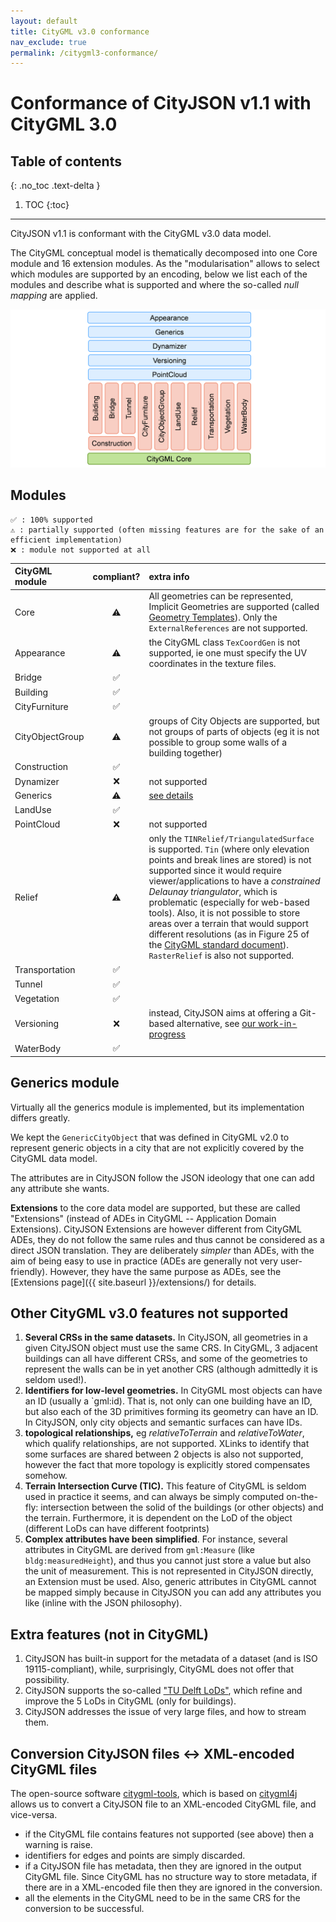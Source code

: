 ```yaml
---
layout: default
title: CityGML v3.0 conformance
nav_exclude: true
permalink: /citygml3-conformance/
---
```


# Conformance of CityJSON v1.1 with CityGML 3.0

## Table of contents
{: .no_toc .text-delta }

1. TOC
{:toc}

- - -

CityJSON v1.1 is conformant with the CityGML v3.0 data model.


The CityGML conceptual model is thematically decomposed into one Core module and 16 extension modules.
As the "modularisation" allows to select which modules are supported by an encoding, below we list each of the modules and describe what is supported and where the so-called *null mapping* are applied.

![](../citygmlsupport/figs/citygml3modules.png)





## Modules

    ✅ : 100% supported
    ⚠️ : partially supported (often missing features are for the sake of an efficient implementation)
    ❌ : module not supported at all


| CityGML module   | compliant?  | extra info |
|:-----------------|:-----------:|:-----------|
| Core             | ⚠️          | All geometries can be represented, Implicit Geometries are supported (called [Geometry Templates](https://www.cityjson.org/specs/#geometry-templates)). Only the `ExternalReferences` are not supported.   |
| Appearance       | ⚠️          | the CityGML class `TexCoordGen` is not supported, ie one must specify the UV coordinates in the texture files.   |
| Bridge           | ✅          |   |
| Building         | ✅          |   |  
| CityFurniture    | ✅          |   |      
| CityObjectGroup  | ⚠️          | groups of City Objects are supported, but not groups of parts of objects (eg it is not possible to group some walls of a building together)  |       
| Construction     | ✅          |   |     
| Dynamizer        | ❌          | not supported  | 
| Generics         | ⚠️          | [see details](./#generics-module)  | 
| LandUse          | ✅          |   |
| PointCloud       | ❌          | not supported  | 
| Relief           | ⚠️          | only the `TINRelief/TriangulatedSurface` is  supported. `Tin` (where only elevation points and break lines are stored) is not supported since it would require viewer/applications to have a *constrained Delaunay triangulator*, which is problematic (especially for web-based tools). Also, it is not possible to store areas over a terrain that would support different resolutions (as in Figure 25 of the [CityGML standard document](https://portal.opengeospatial.org/files/?artifact_id=47842)). `RasterRelief` is also not supported.  |
| Transportation   | ✅          |   | 
| Tunnel           | ✅          |   |
| Vegetation       | ✅          |   | 
| Versioning       | ❌          | instead, CityJSON aims at offering a Git-based alternative, see [our work-in-progress](/experimental/versioning/)  | 
| WaterBody        | ✅          |  | 


## Generics module

Virtually all the generics module is implemented, but its implementation differs greatly.

We kept the `GenericCityObject` that was defined in CityGML v2.0 to represent generic objects in a city that are not explicitly covered by the CityGML data model.

The attributes are in CityJSON follow the JSON ideology that one can add any attribute she wants.

__Extensions__ to the core data model are supported, but these are called "Extensions" (instead of ADEs in CityGML -- Application Domain Extensions).
CityJSON Extensions are however different from CityGML ADEs, they do not follow the same rules and thus cannot be considered as a direct JSON translation.
They are deliberately *simpler* than ADEs, with the aim of being easy to use in practice (ADEs are generally not very user-friendly).
However, they have the same purpose as ADEs, see the [Extensions page]({{ site.baseurl }}/extensions/) for details.


## Other CityGML v3.0 features __not__ supported


  1. __Several CRSs in the same datasets.__ In CityJSON, all geometries in a given CityJSON object must use the same CRS. In CityGML, 3 adjacent buildings can all have different CRSs, and some of the geometries to represent the walls can be in yet another CRS (although admittedly it is seldom used!).
  1. __Identifiers for low-level geometries.__ In CityGML most objects can have an ID (usually a `gml:id). That is, not only can one building have an ID, but also each of the 3D primitives forming its geometry can have an ID. In CityJSON, only city objects and semantic surfaces can have IDs.
  1. __topological relationships,__ eg *relativeToTerrain* and *relativeToWater*, which qualify relationships, are not supported. XLinks to identify that some surfaces are shared between 2 objects is also not supported, however the fact that more topology is explicitly stored compensates somehow.
  1. __Terrain Intersection Curve (TIC).__ This feature of CityGML is seldom used in practice it seems, and can always be simply computed on-the-fly: intersection between the solid of the buildings (or other objects) and the terrain. Furthermore, it is dependent on the LoD of the object (different LoDs can have different footprints)
  1. __Complex attributes have been simplified__. For instance, several attributes in CityGML are derived from `gml:Measure` (like `bldg:measuredHeight`), and thus you cannot just store a value but also the unit of measurement. This is not represented in CityJSON directly, an Extension must be used. Also, generic attributes in CityGML cannot be mapped simply because in CityJSON you can add any attributes you like (inline with the JSON philosophy). 


## Extra features (not in CityGML)

  1. CityJSON has built-in support for the metadata of a dataset (and is ISO 19115-compliant), while, surprisingly, CityGML does not offer that possibility.
  1. CityJSON supports the so-called ["TU Delft LoDs"](https://3d.bk.tudelft.nl/lod), which refine and improve the 5 LoDs in CityGML (only for buildings).
  1. CityJSON addresses the issue of very large files, and how to stream them.


## Conversion CityJSON files <-> XML-encoded CityGML files

The open-source software [citygml-tools](https://github.com/citygml4j/citygml-tools), which is based on [citygml4j](https://github.com/citygml4j/citygml4j) allows us to convert a CityJSON file to an XML-encoded CityGML file, and vice-versa.

  - if the CityGML file contains features not supported (see above) then a warning is raise.
  - identifiers for edges and points are simply discarded.
  - if a CityJSON file has metadata, then they are ignored in the output CityGML file. Since CityGML has no structure way to store metadata, if there are in a XML-encoded file then they are ignored in the conversion.
  - all the elements in the CityGML need to be in the same CRS for the conversion to be successful.